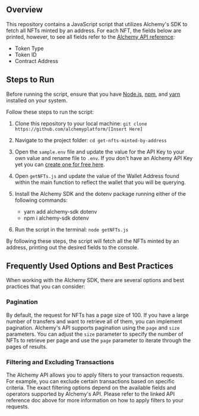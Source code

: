 ## Overview
This repository contains a JavaScript script that utilizes Alchemy's SDK to fetch all NFTs minted by an address. For each NFT, the fields below are printed, however, to see all fields refer to the [Alchemy API reference](https://docs.alchemy.com/reference/sdk-getassettransfers):


- Token Type
- Token ID
- Contract Address


## Steps to Run

Before running the script, ensure that you have [Node.js](https://docs.npmjs.com/downloading-and-installing-node-js-and-npm), [npm](https://docs.npmjs.com/downloading-and-installing-node-js-and-npm), and [yarn](https://classic.yarnpkg.com/lang/en/docs/install/#mac-stable) installed on your system. 

Follow these steps to run the script:

1. Clone this repository to your local machine:
`git clone https://github.com/alchemyplatform/[Insert Here]`


2. Navigate to the project folder: `cd get-nfts-minted-by-address`


3. Open the `sample.env` file and update the value for the API Key to your own value and rename file to `.env`. If you don't have an Alchemy API Key yet you can [create one for free here](https://alchemy.com/?a=starter-code).

4. Open `getNFTs.js` and update the value of the Wallet Address found within the main function to reflect the wallet that you will be querying.


5. Install the Alchemy SDK and the dotenv package running either of the following commands:
   * yarn add alchemy-sdk dotenv
   * npm i alchemy-sdk dotenv

6. Run the script in the terminal: `node getNFTs.js`


By following these steps, the script will fetch all the NFTs minted by an address, printing out the desired fields to the console.


## Frequently Used Options and Best Practices
When working with the Alchemy SDK, there are several options and best practices that you can consider:

### Pagination
By default, the request for NFTs has a page size of 100. If you have a large number of transfers and want to retrieve all of them, you can implement pagination. Alchemy's API supports pagination using the `page` and `size` parameters. You can adjust the `size` parameter to specify the number of NFTs to retrieve per page and use the `page` parameter to iterate through the pages of results.

### Filtering and Excluding Transactions
The Alchemy API allows you to apply filters to your transaction requests. For example, you can exclude certain transactions based on specific criteria. The exact filtering options depend on the available fields and operators supported by Alchemy's API. Please refer to the linked API reference doc above for more information on how to apply filters to your requests.

